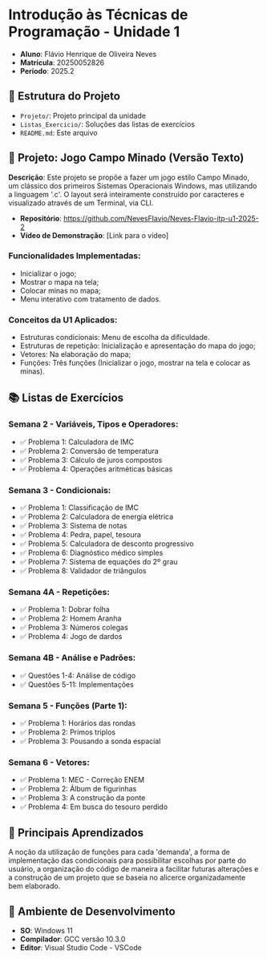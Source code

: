 # Introdução às Técnicas de Programação - Unidade 1

- **Aluno**: Flávio Henrique de Oliveira Neves
- **Matrícula**: 20250052826
- **Período**: 2025.2
## 📁 Estrutura do Projeto
- `Projeto/`: Projeto principal da unidade
- `Listas_Exercicio/`: Soluções das listas de exercícios
- `README.md`: Este arquivo
## 🚀 Projeto: Jogo Campo Minado (Versão Texto)
**Descrição**: Este projeto se propõe a fazer um jogo estilo Campo Minado, um clássico dos primeiros Sistemas Operacionais Windows, mas utilizando a linguagem '.c'. O layout será inteiramente construído por caracteres e visualizado através de um Terminal, via CLI.
- **Repositório**: https://github.com/NevesFlavio/Neves-Flavio-itp-u1-2025-2
- **Vídeo de Demonstração**: [Link para o vídeo]
### Funcionalidades Implementadas:
- Inicializar o jogo;
- Mostrar o mapa na tela;
- Colocar minas no mapa;
- Menu interativo com tratamento de dados.
### Conceitos da U1 Aplicados:
- Estruturas condicionais: Menu de escolha da dificuldade.
- Estruturas de repetição: Inicialização e apresentação do mapa do jogo;
- Vetores: Na elaboração do mapa;
- Funções: Três funções (Inicializar o jogo, mostrar na tela e colocar as minas).
## 📚 Listas de Exercícios
### Semana 2 - Variáveis, Tipos e Operadores:
- ✅ Problema 1: Calculadora de IMC
- ✅ Problema 2: Conversão de temperatura
- ✅ Problema 3: Cálculo de juros compostos
- ✅ Problema 4: Operações aritméticas básicas
### Semana 3 - Condicionais:
- ✅ Problema 1: Classificação de IMC
- ✅ Problema 2: Calculadora de energia elétrica
- ✅ Problema 3: Sistema de notas
- ✅ Problema 4: Pedra, papel, tesoura
- ✅ Problema 5: Calculadora de desconto progressivo
- ✅ Problema 6: Diagnóstico médico simples
- ✅ Problema 7: Sistema de equações do 2º grau
- ✅ Problema 8: Validador de triângulos
### Semana 4A - Repetições:
- ✅ Problema 1: Dobrar folha
- ✅ Problema 2: Homem Aranha
- ✅ Problema 3: Números colegas
- ✅ Problema 4: Jogo de dardos
### Semana 4B - Análise e Padrões:
- ✅ Questões 1-4: Análise de código
- ✅ Questões 5-11: Implementações
### Semana 5 - Funções (Parte 1):
- ✅ Problema 1: Horários das rondas
- ✅ Problema 2: Primos triplos
- ✅ Problema 3: Pousando a sonda espacial
### Semana 6 - Vetores:
- ✅ Problema 1: MEC - Correção ENEM
- ✅ Problema 2: Álbum de figurinhas
- ✅ Problema 3: A construção da ponte
- ✅ Problema 4: Em busca do tesouro perdido
## 🎯 Principais Aprendizados
A noção da utilização de funções para cada 'demanda', a forma de implementação das condicionais para possibilitar escolhas por parte do usuário, a organização do código de maneira a facilitar futuras alterações e a construção de um projeto que se baseia no alicerce organizadamente bem elaborado.
## 🔧 Ambiente de Desenvolvimento
- **SO**: Windows 11
- **Compilador**: GCC versão 10.3.0
- **Editor**: Visual Studio Code - VSCode
